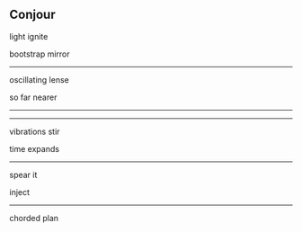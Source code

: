 ## Conjour

light ignite

bootstrap mirror

---

oscillating lense

so far nearer

---
---

vibrations stir

time expands

---

spear it

inject

---

chorded plan
